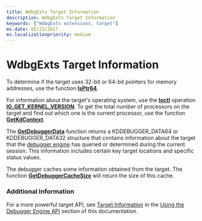```yaml
---
title: WdbgExts Target Information
description: WdbgExts Target Information
keywords: ["WdbgExts extensions, target"]
ms.date: 05/23/2017
ms.localizationpriority: medium
---
```


# WdbgExts Target Information


To determine if the target uses 32-bit or 64-bit pointers for memory addresses, use the function [**IsPtr64**](/windows-hardware/drivers/ddi/wdbgexts/nf-wdbgexts-isptr64).

For information about the target's operating system, use the [**Ioctl**](/windows-hardware/drivers/ddi/wdbgexts/nc-wdbgexts-pwindbg_ioctl_routine) operation [**IG\_GET\_KERNEL\_VERSION**](/windows-hardware/drivers/ddi/wdbgexts/ns-wdbgexts-_dbgkd_get_version64). To get the total number of processors on the target and find out which one is the current processor, use the function [**GetKdContext**](/windows-hardware/drivers/ddi/wdbgexts/nf-wdbgexts-getkdcontext).

The [**GetDebuggerData**](/windows-hardware/drivers/ddi/wdbgexts/nf-wdbgexts-getdebuggerdata) function returns a KDDEBUGGER\_DATA64 or KDDEBUGGER\_DATA32 structure that contains information about the target that the [debugger engine](introduction.md#debugger-engine) has queried or determined during the current session. This information includes certain key target locations and specific status values.

The debugger caches some information obtained from the target. The function [**GetDebuggerCacheSize**](/windows-hardware/drivers/ddi/wdbgexts/nf-wdbgexts-getdebuggercachesize) will return the size of this cache.

### <span id="additional_information"></span><span id="ADDITIONAL_INFORMATION"></span>Additional Information

For a more powerful target API, see [Target Information](target-information.md) in the [Using the Debugger Engine API](using-the-debugger-engine-api.md) section of this documentation.

 

